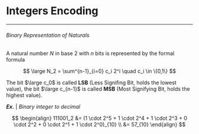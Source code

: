 # Integers Encoding
---

###### Binary Representation of Naturals

A natural number $N$ in base 2 with $n$ bits is represented by the formal formula

$$ \large 
N_2 = \sum^{n-1}_{i=0} c_i 2^i \quad c_i \in \{0,1\}
$$

The bit $\large c_0$ is called **LSB** (Less Signifing Bit, holds the lowest value), the bit $\large c_{n-1}$ is called **MSB** (Most Signifying Bit, holds the highest value).

***Ex.*** | *Binary integer to decimal*

$$ \begin{align}
111001_2 &= (1 \cdot 2^5 + 1 \cdot 2^4 + 1 \cdot 2^3 + 0 \cdot 2^2 + 0 \cdot 2^1 + 1 \cdot 2^0)_{10} \\
&= 57_{10}
\end{align} $$
